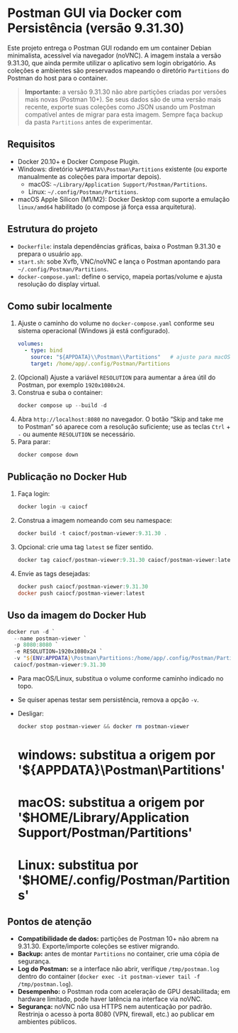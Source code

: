 Postman GUI via Docker com Persistência (versão 9.31.30)
=======================================================

Este projeto entrega o Postman GUI rodando em um container Debian minimalista, acessível via navegador (noVNC). A imagem instala a versão 9.31.30, que ainda permite utilizar o aplicativo sem login obrigatório. As coleções e ambientes são preservados mapeando o diretório `Partitions` do Postman do host para o container.

> **Importante:** a versão 9.31.30 não abre partições criadas por versões mais novas (Postman 10+). Se seus dados são de uma versão mais recente, exporte suas coleções como JSON usando um Postman compatível antes de migrar para esta imagem. Sempre faça backup da pasta `Partitions` antes de experimentar.

Requisitos
----------

- Docker 20.10+ e Docker Compose Plugin.
- Windows: diretório `%APPDATA%\Postman\Partitions` existente (ou exporte manualmente as coleções para importar depois).  
  - macOS: `~/Library/Application Support/Postman/Partitions`.  
  - Linux: `~/.config/Postman/Partitions`.  
- macOS Apple Silicon (M1/M2): Docker Desktop com suporte a emulação `linux/amd64` habilitado (o compose já força essa arquitetura).

Estrutura do projeto
--------------------

- `Dockerfile`: instala dependências gráficas, baixa o Postman 9.31.30 e prepara o usuário `app`.
- `start.sh`: sobe Xvfb, VNC/noVNC e lança o Postman apontando para `~/.config/Postman/Partitions`.
- `docker-compose.yaml`: define o serviço, mapeia portas/volume e ajusta resolução do display virtual.

Como subir localmente
---------------------

1. Ajuste o caminho do volume no `docker-compose.yaml` conforme seu sistema operacional (Windows já está configurado).  
   ```yaml
   volumes:
     - type: bind
       source: "${APPDATA}\\Postman\\Partitions"   # ajuste para macOS/Linux conforme comentários
       target: /home/app/.config/Postman/Partitions
   ```
2. (Opcional) Ajuste a variável `RESOLUTION` para aumentar a área útil do Postman, por exemplo `1920x1080x24`.
3. Construa e suba o container:
   ```powershell
   docker compose up --build -d
   ```
4. Abra `http://localhost:8080` no navegador. O botão “Skip and take me to Postman” só aparece com a resolução suficiente; use as teclas `Ctrl` + `-` ou aumente `RESOLUTION` se necessário.
5. Para parar:
   ```powershell
   docker compose down
   ```

Publicação no Docker Hub
------------------------

1. Faça login:
   ```powershell
   docker login -u caiocf
   ```
2. Construa a imagem nomeando com seu namespace:
   ```powershell
   docker build -t caiocf/postman-viewer:9.31.30 .
   ```
3. Opcional: crie uma tag `latest` se fizer sentido.
   ```powershell
   docker tag caiocf/postman-viewer:9.31.30 caiocf/postman-viewer:latest
   ```
4. Envie as tags desejadas:
   ```powershell
   docker push caiocf/postman-viewer:9.31.30
   docker push caiocf/postman-viewer:latest
   ```

Uso da imagem do Docker Hub
---------------------------

```powershell
docker run -d `
  --name postman-viewer `
  -p 8080:8080 `
  -e RESOLUTION=1920x1080x24 `
  -v "${ENV:APPDATA}\Postman\Partitions:/home/app/.config/Postman/Partitions" `
  caiocf/postman-viewer:9.31.30
```

- Para macOS/Linux, substitua o volume conforme caminho indicado no topo.
- Se quiser apenas testar sem persistência, remova a opção `-v`.
- Desligar:
  ```powershell
  docker stop postman-viewer && docker rm postman-viewer
  ```

      
    # windows: substitua a origem por '${APPDATA}\\Postman\\Partitions'
    # macOS: substitua a origem por '$HOME/Library/Application Support/Postman/Partitions'
    # Linux: substitua por '$HOME/.config/Postman/Partitions'

Pontos de atenção
-----------------

- **Compatibilidade de dados:** partições de Postman 10+ não abrem na 9.31.30. Exporte/importe coleções se estiver migrando.
- **Backup:** antes de montar `Partitions` no container, crie uma cópia de segurança.
- **Log do Postman:** se a interface não abrir, verifique `/tmp/postman.log` dentro do container (`docker exec -it postman-viewer tail -f /tmp/postman.log`).
- **Desempenho:** o Postman roda com aceleração de GPU desabilitada; em hardware limitado, pode haver latência na interface via noVNC.
- **Segurança:** noVNC não usa HTTPS nem autenticação por padrão. Restrinja o acesso à porta 8080 (VPN, firewall, etc.) ao publicar em ambientes públicos.
